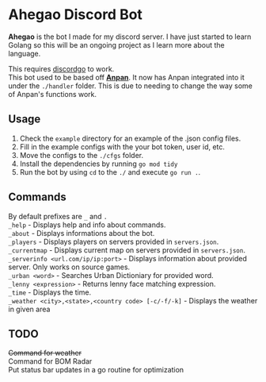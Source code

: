 # Ahegao Discord Bot
**Ahegao** is the bot I made for my discord server. I have just started to learn Golang so this will be an ongoing project as I learn more about the language.

This requires [discordgo](https://github.com/bwmarrin/discordgo) to work. <br>
This bot used to be based off **[Anpan](https://github.com/MikeModder/anpan/)**. It now has Anpan integrated into it under the `./handler` folder. This is due to needing to change the way some of Anpan's functions work.

## Usage
1. Check the `example` directory for an example of the .json config files. <br>
2. Fill in the example configs with the your bot token, user id, etc.
3. Move the configs to the `./cfgs` folder. 
4. Install the dependencies by running `go mod tidy`
5. Run the bot by using `cd` to the `./` and execute `go run .`.

## Commands
By default prefixes are `_` and `.`<br>
`_help` - Displays help and info about commands. <br>
`_about` - Displays informations about the bot. <br>
`_players` - Displays players on servers provided in `servers.json`. <br>
`_currentmap` - Displays current map on servers provided in `servers.json`. <br>
`_serverinfo <url.com/ip/ip:port>` - Displays information about provided server. Only works on source games. <br>
`_urban <word>` - Searches Urban Dictioniary for provided word. <br>
`_lenny <expression>` - Returns lenny face matching expression. <br>
`_time` - Displays the time. <br>
`_weather <city>,<state>,<country code> [-c/-f/-k]` - Displays the weather in given area <br> 

## TODO
~~Command for weather<br>~~
Command for BOM Radar<br>
Put status bar updates in a go routine for optimization <br>
